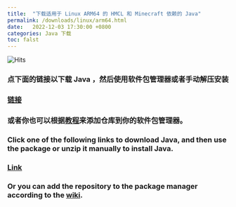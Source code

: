 ```yaml
---
title:  "下载适用于 Linux ARM64 的 HMCL 和 Minecraft 依赖的 Java"
permalink: /downloads/linux/arm64.html
date:   2022-12-03 17:30:00 +0800
categories: Java 下载
toc: falst
---
```


![Hits](https://hits.seeyoufarm.com/api/count/incr/badge.svg?url=https%3A%2F%2Fdocs.hmcl.net%2Fdownloads%2Flinux%2Farm64.html&count_bg=%233E4245&title_bg=%233E4245&icon=&icon_color=%23E7E7E7&title=%F0%9F%91%80&edge_flat=false)

### 点下面的链接以下载 Java ，然后使用软件包管理器或者手动解压安装

### [链接](https://bell-sw.com/pages/downloads/?version=java-21&os=linux&package=jre-full&bitness=64&architecture=arm#:~:text=All%20versions)

### 或者你也可以根据[教程](https://bell-sw.com/pages/repositories/)来添加仓库到你的软件包管理器。

### Click one of the following links to download Java, and then use the package or unzip it manually to install Java.

### [Link](https://bell-sw.com/pages/downloads/?version=java-21&os=linux&package=jre-full&bitness=64&architecture=arm#:~:text=All%20versions)

### Or you can add the repository to the package manager according to the [wiki](https://bell-sw.com/pages/repositories/).